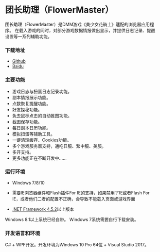 # 团长助理（FlowerMaster）

团长助理（FlowerMaster）是DMM游戏《美少女花骑士》适配的浏览器应用程序。
在载入游戏的同时，对部分游戏数据情报做出显示，并提供日志记录、提醒设置等一系列辅助功能。

### 下载地址

* [Github](https://github.com/lprensoft/FlowerMaster/releases)
* [Baidu](http://pan.baidu.com/s/1jIpqEea)

### 主要功能

* 游戏日志与扭蛋日志记录功能。
* 副本情报展示功能。
* 点数恢复提醒功能。
* 好友探秘功能。
* 免去鼠标点击的自动推图功能。
* 截图保存功能。
* 每日副本日历功能。
* 模拟扭蛋等辅助工具。
* 一键清理缓存、Cookies功能。
* 多个游戏服务器支持，通吃日服、繁中服、美服。
* 多开支持。
* 更多功能正在不断开发中……

### 运行环境

* Windows 7/8/10

* 需要IE浏览器组件和Flash插件For IE的支持，如果禁用了IE或者Flash For IE，或者他们二者的配置不正确，会导致不能载入页面或游戏界面

* [.NET Framework 4.5.2](https://www.microsoft.com/zh-CN/download/details.aspx?id=42642)以上版本

Windows 8.1以上系统已经自带。
Windows 7系统需要自行下载安装。

### 开发语言和环境

C# + WPF开发。开发环境为Windows 10 Pro 64位 + Visual Studio 2017。
